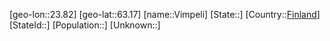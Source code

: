﻿---
location: [63.17,23.82]
type: City
tags:
- geo/City


SpocWebEntityId: 35313
isDeleted: false
confidential: public

---
[geo-lon::23.82]
[geo-lat::63.17]
[name::Vimpeli]
[State::]
[Country::[Finland](geo/Continent/Europe/Finland.md)]
[StateId::]
[Population::]
[Unknown::]

